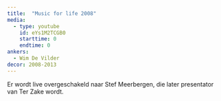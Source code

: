 ```yaml
---
title:  "Music for life 2008"
media:
  - type: youtube
    id: eYs1M2TCGB0
    starttime: 0
    endtime: 0
ankers:
  - Wim De Vilder
decor: 2008-2013
---
```


Er wordt live overgeschakeld naar Stef Meerbergen, die later presentator van Ter Zake wordt.
